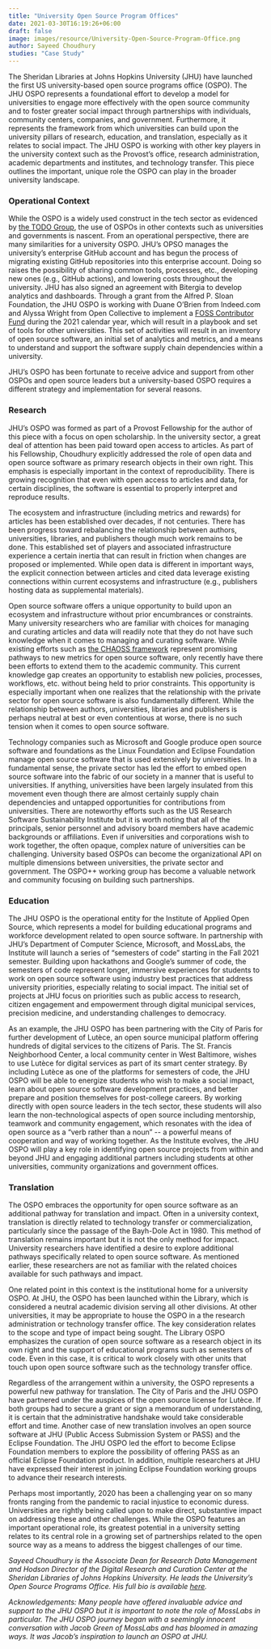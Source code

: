 ```yaml
---
title: "University Open Source Program Offices"
date: 2021-03-30T16:19:26+06:00
draft: false
image: images/resource/University-Open-Source-Program-Office.png
author: Sayeed Choudhury
studies: "Case Study"
---
```



The Sheridan Libraries at Johns Hopkins University (JHU) have launched the first US university-based open source programs office (OSPO). The JHU OSPO represents a foundational effort to develop a model for universities to engage more effectively with the open source community and to foster greater social impact through partnerships with individuals, community centers, companies, and government. Furthermore, it represents the framework from which universities can build upon the university pillars of research, education, and translation, especially as it relates to social impact. The JHU OSPO is working with other key players in the university context such as the Provost’s office, research administration, academic departments and institutes, and technology transfer. This piece outlines the important, unique role the OSPO can play in the broader university landscape.


### Operational Context

While the OSPO is a widely used construct in the tech sector as evidenced by [the TODO Group](https://todogroup.org/), the use of OSPOs in other contexts such as universities and governments is nascent. From an operational perspective, there are many similarities for a university OSPO. JHU’s OPSO manages the university’s enterprise GitHub account and has begun the process of migrating existing GitHub repositories into this enterprise account. Doing so raises the possibility of sharing common tools, processes, etc., developing new ones (e.g., GitHub actions), and lowering costs throughout the university. JHU has also signed an agreement with Bitergia to develop analytics and dashboards. Through a grant from the Alfred P. Sloan Foundation, the JHU OSPO is working with Duane O’Brien from Indeed.com and Alyssa Wright from Open Collective to implement a [FOSS Contributor Fund](https://engineering.indeedblog.com/blog/2019/11/foss-fund-adopters/) during the 2021 calendar year, which will result in a playbook and set of tools for other universities. This set of activities will result in an inventory of open source software, an initial set of analytics and metrics, and a means to understand and support the software supply chain dependencies within a university. 

JHU’s OSPO has been fortunate to receive advice and support from other OSPOs and open source leaders but a university-based OSPO requires a different strategy and implementation for several reasons. 


### Research

JHU’s OSPO was formed as part of a Provost Fellowship for the author of this piece with a focus on open scholarship. In the university sector, a great deal of attention has been paid toward open access to articles. As part of his Fellowship, Choudhury explicitly addressed the role of open data and open source software as primary research objects in their own right. This emphasis is especially important in the context of reproducibility. There is growing recognition that even with open access to articles and data, for certain disciplines, the software is essential to properly interpret and reproduce results. 

The ecosystem and infrastructure (including metrics and rewards) for articles has been established over decades, if not centuries. There has been progress toward rebalancing the relationship between authors, universities, libraries, and publishers though much work remains to be done. This established set of players and associated infrastructure experience a certain inertia that can result in friction when changes are proposed or implemented. While open data is different in important ways, the explicit connection between articles and cited data leverage existing connections within current ecosystems and infrastructure (e.g., publishers hosting data as supplemental materials). 

Open source software offers a unique opportunity to build upon an ecosystem and infrastructure without prior encumbrances or constraints. Many university researchers who are familiar with choices for managing and curating articles and data will readily note that they do not have such knowledge when it comes to managing and curating software. While existing efforts such as [the CHAOSS framework](https://chaoss.community) represent promising pathways to new metrics for open source software, only recently have there been efforts to extend them to the academic community. This current knowledge gap creates an opportunity to establish new policies, processes, workflows, etc. without being held to prior constraints. This opportunity is especially important when one realizes that the relationship with the private sector for open source software is also fundamentally different. While the relationship between authors, universities, libraries and publishers is perhaps neutral at best or even contentious at worse, there is no such tension when it comes to open source software. 

Technology companies such as Microsoft and Google produce open source software and foundations as the Linux Foundation and Eclipse Foundation manage open source software that is used extensively by universities. In a fundamental sense, the private sector has led the effort to embed open source software into the fabric of our society in a manner that is useful to universities. If anything, universities have been largely insulated from this movement even though there are almost certainly supply chain dependencies and untapped opportunities for contributions from universities. There are noteworthy efforts such as the US Research Software Sustainability Institute but it is worth noting that all of the principals, senior personnel and advisory board members have academic backgrounds or affiliations. Even if universities and corporations wish to work together, the often opaque, complex nature of universities can be challenging. University based OSPOs can become the organizational API on multiple dimensions between universities, the private sector and government. The OSPO++ working group has become a valuable network and community focusing on building such partnerships. 


### Education

The JHU OSPO is the operational entity for the Institute of Applied Open Source, which represents a model for building educational programs and workforce development related to open source software. In partnership with JHU’s Department of Computer Science, Microsoft, and MossLabs, the Institute will launch a series of “semesters of code” starting in the Fall 2021 semester. Building upon hackathons and Google’s summer of code, the semesters of code represent longer, immersive experiences for students to work on open source software using industry best practices that address university priorities, especially relating to social impact. The initial set of projects at JHU focus on priorities such as public access to research, citizen engagement and empowerment through digital municipal services, precision medicine, and understanding challenges to democracy. 

As an example, the JHU OSPO has been partnering with the City of Paris for further development of Lutèce, an open source municipal platform offering hundreds of digital services to the citizens of Paris. The St. Francis Neighborhood Center, a local community center in West Baltimore, wishes to use Lutèce for digital services as part of its smart center strategy. By including Lutèce as one of the platforms for semesters of code, the JHU OSPO will be able to energize students who wish to make a social impact, learn about open source software development practices, and better prepare and position themselves for post-college careers. By working directly with open source leaders in the tech sector, these students will also learn the non-technological aspects of open source including mentorship, teamwork and community engagement, which resonates with the idea of open source as a “verb rather than a noun” -- a powerful means of cooperation and way of working together. As the Institute evolves, the JHU OSPO will play a key role in identifying open source projects from within and beyond JHU and engaging additional partners including students at other universities, community organizations and government offices. 


### Translation

The OSPO embraces the opportunity for open source software as an additional pathway for translation and impact. Often in a university context, translation is directly related to technology transfer or commercialization, particularly since the passage of the Bayh-Dole Act in 1980. This method of translation remains important but it is not the only method for impact. University researchers have identified a desire to explore additional pathways specifically related to open source software. As mentioned earlier, these researchers are not as familiar with the related choices available for such pathways and impact. 

One related point in this context is the institutional home for a university OSPO. At JHU, the OSPO has been launched within the Library, which is considered a neutral academic division serving all other divisions. At other universities, it may be appropriate to house the OSPO in a the research administration or technology transfer office. The key consideration relates to the scope and type of impact being sought. The Library OSPO emphasizes the curation of open source software as a research object in its own right and the support of educational programs such as semesters of code. Even in this case, it is critical to work closely with other units that touch upon open source software such as the technology transfer office. 

Regardless of the arrangement within a university, the OSPO represents a powerful new pathway for translation. The City of Paris and the JHU OSPO have partnered under the auspices of the open source license for Lutèce. If both groups had to secure a grant or sign a memorandum of understanding, it is certain that the administrative handshake would take considerable effort and time. Another case of new translation involves an open source software at JHU (Public Access Submission System or PASS) and the Eclipse Foundation. The JHU OSPO led the effort to become Eclipse Foundation members to explore the possibility of offering PASS as an official Eclipse Foundation product. In addition, multiple researchers at JHU have expressed their interest in joining Eclipse Foundation working groups to advance their research interests. 

Perhaps most importantly, 2020 has been a challenging year on so many fronts ranging from the pandemic to racial injustice to economic duress. Universities are rightly being called upon to make direct, substantive impact on addressing these and other challenges. While the OSPO features an important operational role, its greatest potential in a university setting relates to its central role in a growing set of partnerships related to the open source way as a means to address the biggest challenges of our time.

_Sayeed Choudhury is the Associate Dean for Research Data Management and Hodson Director of the Digital Research and Curation Center at the Sheridan Libraries of Johns Hopkins University. He leads the University’s Open Source Programs Office. His full bio is available [here](https://members.educause.edu/sayeed-choudhury)._

_Acknowledgements: Many people have offered invaluable advice and support to the JHU OSPO but it is important to note the role of MossLabs in particular. The JHU OSPO journey began with a seemingly innocent conversation with Jacob Green of MossLabs and has bloomed in amazing ways. It was Jacob’s inspiration to launch an OSPO at JHU._
